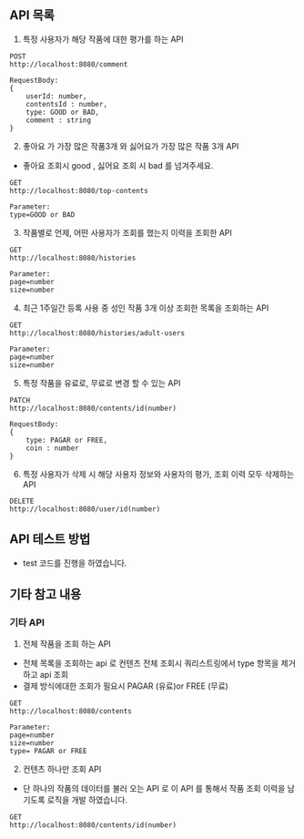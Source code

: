 
## API 목록

1. 특정 사용자가 해당 작품에 대한 평가를 하는 API

```
POST
http://localhost:8080/comment 

RequestBody:
{
    userId: number,
    contentsId : number,
    type: GOOD or BAD,
    comment : string
}
```

2. 좋아요 가 가장 많은 작품3개 와 싫어요가 가장 많은 작품 3개 API

- 좋아요 조회시 good , 싫어요 조회 시 bad 를 넘겨주세요.

```
GET
http://localhost:8080/top-contents

Parameter:
type=GOOD or BAD
```

3. 작품별로 언제, 어떤 사용자가 조회를 했는지 이력을 조회한 API

```
GET
http://localhost:8080/histories

Parameter:
page=number
size=number
```

4. 최근 1주일간 등록 사용 중 성인 작품 3개 이상 조회한 목록을 조회하는 API

```
GET
http://localhost:8080/histories/adult-users

Parameter:
page=number
size=number
```

5. 특정 작품을 유료로, 무료로 변경 할 수 있는 API

```
PATCH
http://localhost:8080/contents/id(number)

RequestBody:
{
    type: PAGAR or FREE,
    coin : number
}
```

6. 특정 사용자가 삭제 시 해당 사용자 정보와 사용자의 평가, 조회 이력 모두 삭제하는 API

```
DELETE
http://localhost:8080/user/id(number)
```

## API 테스트 방법

- test 코드를 진행을 하였습니다.

## 기타 참고 내용

### 기타 API

1. 전체 작품을 조회 하는 API

- 전체 목록을 조회하는 api 로 컨텐츠 전체 조회시 쿼리스트링에서 type 항목을 제거하고 api 조회
- 결제 방식에대한 조회가 필요시 PAGAR (유료)or FREE (무료)

```
GET
http://localhost:8080/contents

Parameter:
page=number
size=number
type= PAGAR or FREE
```

2. 컨텐츠 하나만 조회 API

- 단 하나의 작품의 데이터를 불러 오는 API 로 이 API 를 통해서 작품 조회 이력을 남기도록 로직을 개발 하였습니다.

```
GET
http://localhost:8080/contents/id(number)
```
